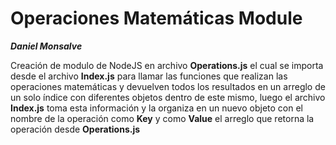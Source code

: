 Operaciones Matemáticas Module
==============================

***Daniel Monsalve***

Creación de modulo de NodeJS en archivo __Operations.js__ el cual se importa desde el archivo __Index.js__ para llamar las funciones que realizan las operaciones matemáticas y devuelven todos los resultados en un arreglo de un solo índice con diferentes objetos dentro de este mismo, luego el archivo __Index.js__ toma esta información y la organiza en un nuevo objeto con el nombre de la operación como __Key__ y como __Value__ el arreglo que retorna la operación desde __Operations.js__
